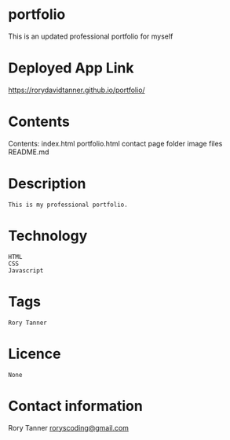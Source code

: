 # portfolio
This is an updated professional portfolio for myself

# Deployed App Link

https://rorydavidtanner.github.io/portfolio/

# Contents

Contents:   index.html
            portfolio.html
            contact page folder
            image files
            README.md

# Description

    This is my professional portfolio.

# Technology

    HTML
    CSS
    Javascript

# Tags

    Rory Tanner

# Licence 

    None

# Contact information

Rory Tanner
roryscoding@gmail.com